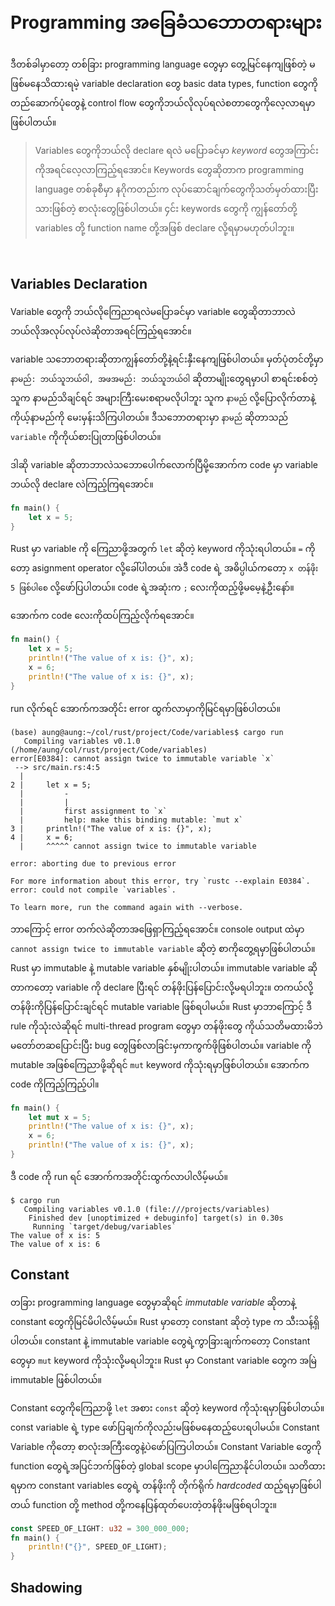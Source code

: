 # Programming အခြေခံသဘောတရားများ

ဒီတစ်ခါမှာတော့ တစ်ခြား programming language တွေမှာ တွေ့မြင်နေကျဖြစ်တဲ့ မဖြစ်မနေသိထားရမဲ့ variable declaration တွေ basic data types, function တွေကိုတည်ဆောက်ပုံတွေနဲ့ control flow တွေကိုဘယ်လိုလုပ်ရလဲစတာတွေကိုလေ့လာရမှာဖြစ်ပါတယ်။

> Variables တွေကိုဘယ်လို declare ရလဲ မပြောခင်မှာ _keyword_ တွေအကြာင်းကိုအရင်လေ့လာကြည့်ရအောင်။ Keywords တွေဆိုတာက programming language တစ်ခုစီမှာ နဂိုကတည်းက လုပ်ဆောင်ချက်တွေကိုသတ်မှတ်ထားပြီးသားဖြစ်တဲ့ စာလုံးတွေဖြစ်ပါတယ်။ ၄င်း keywords တွေကို ကျွန်တော်တို့ variables တို့ function name တို့အဖြစ် declare လို့ရမှာမဟုတ်ပါဘူး။

</br>

## Variables Declaration

Variable တွေကို ဘယ်လိုကြေညာရလဲမပြောခင်မှာ variable တွေဆိုတာဘာလဲ ဘယ်လိုအလုပ်လုပ်လဲဆိုတာအရင်ကြည့်ရအောင်။

variable သဘောတရားဆိုတာကျွန်တော်တို့နဲ့ရင်းနှီးနေကျဖြစ်ပါတယ်။ မှတ်ပုံတင်တို့မှာ `နာမည်: ဘယ်သူဘယ်ဝါ, အဖအမည်: ဘယ်သူဘယ်ဝါ` ဆိုတာမျိုးတွေရမှာပါ စာရင်းစစ်တဲ့သူက နာမည်သိချင်ရင် အများကြီးမေးစရာမလိုပါဘူး သူက `နာမည်` လို့ပြောလိုက်တာနဲ့ ကိုယ့်နာမည်ကို မေးမှန်းသိကြပါတယ်။ ဒီသဘောတရားမှာ `နာမည်` ဆိုတာသည် `variable` ကိုကိုယ်စားပြုတာဖြစ်ပါတယ်။

ဒါဆို variable ဆိုတာဘာလဲသဘောပေါက်လောက်ပြီမို့အောက်က code မှာ variable ဘယ်လို declare လဲကြည့်ကြရအောင်။

```Rust
fn main() {
    let x = 5;
}
```

Rust မှာ variable ကို ကြေညာဖို့အတွက် `let` ဆိုတဲ့ keyword ကိုသုံးရပါတယ်။ `=` ကိုတော့ asignment operator လို့ခေါ်ပါတယ်။ အဲဒီ code ရဲ့ အဓိပ္ပါယ်ကတော့ `x တန်ဖိုး 5 ဖြစ်ပါစေ` လို့ဖော်ပြပါတယ်။ code ရဲ့အဆုံးက `;` လေးကိုထည့်ဖို့မမေ့နဲ့ဦးနော်။

အောက်က code လေးကိုထပ်ကြည့်လိုက်ရအောင်။

```Rust
fn main() {
    let x = 5;
    println!("The value of x is: {}", x);
    x = 6;
    println!("The value of x is: {}", x);
}
```

run လိုက်ရင် အောက်ကအတိုင်း error ထွက်လာမှာကိုမြင်ရမှာဖြစ်ပါတယ်။

```console
(base) aung@aung:~/col/rust/project/Code/variables$ cargo run
   Compiling variables v0.1.0 (/home/aung/col/rust/project/Code/variables)
error[E0384]: cannot assign twice to immutable variable `x`
 --> src/main.rs:4:5
  |
2 |     let x = 5;
  |         -
  |         |
  |         first assignment to `x`
  |         help: make this binding mutable: `mut x`
3 |     println!("The value of x is: {}", x);
4 |     x = 6;
  |     ^^^^^ cannot assign twice to immutable variable

error: aborting due to previous error

For more information about this error, try `rustc --explain E0384`.
error: could not compile `variables`.

To learn more, run the command again with --verbose.
```

ဘာကြောင့် error တက်လဲဆိုတာအဖြေရှာကြည့်ရအောင်။ console output ထဲမှာ `cannot assign twice to immutable variable` ဆိုတဲ့ စာကိုတွေ့ရမှာဖြစ်ပါတယ်။ Rust မှာ immutable နဲ့ mutable variable နှစ်မျိုးပါတယ်။ immutable variable ဆိုတာကတော့ variable ကို declare ပြီးရင် တန်ဖိုးပြန်ပြောင်းလို့မရပါဘူး။ တကယ်လို့တန်ဖိုးကိုပြန်ပြောင်းချင်ရင် mutable variable ဖြစ်ရပါမယ်။ Rust မှာဘာကြောင့် ဒီ rule ကိုသုံးလဲဆိုရင် multi-thread program တွေမှာ တန်ဖိုးတွေ ကိုယ်သတိမထားမိဘဲ မတော်တဆပြောင်းပြီး bug တွေဖြစ်လာခြင်းမှကာကွက်ဖိုဖြစ်ပါတယ်။ variable ကို mutable အဖြစ်ကြေညာဖို့ဆိုရင် `mut` keyword ကိုသုံးရမှာဖြစ်ပါတယ်။ အောက်က code ကိုကြည့်ကြည့်ပါ။

```Rust
fn main() {
    let mut x = 5;
    println!("The value of x is: {}", x);
    x = 6;
    println!("The value of x is: {}", x);
}
```

ဒီ code ကို run ရင် အောက်ကအတိုင်းထွက်လာပါလိမ့်မယ်။ 

```console
$ cargo run
   Compiling variables v0.1.0 (file:///projects/variables)
    Finished dev [unoptimized + debuginfo] target(s) in 0.30s
     Running `target/debug/variables`
The value of x is: 5
The value of x is: 6
```

## Constant

တခြား programming language တွေမှာဆိုရင် _immutable variable_ ဆိုတာနဲ့ constant တွေကိုမြင်မိပါလိမ့်မယ်။ Rust မှာတော့ constant ဆိုတဲ့ type က သီးသန့်ရှိပါတယ်။ constant နဲ့ immutable variable တွေရဲ့ကွာခြားချက်ကတော့ Constant တွေမှာ `mut` keyword ကိုသုံးလို့မရပါဘူး။ Rust မှာ Constant variable တွေက အမြဲ immutable ဖြစ်ပါတယ်။

Constant တွေကိုကြေညာဖို့ `let` အစား `const` ဆိုတဲ့ keyword ကိုသုံးရမှာဖြစ်ပါတယ်။ const variable ရဲ့ type ဖော်ပြချက်ကိုလည်းမဖြစ်မနေထည့်ပေးရပါမယ်။ Constant Variable ကိုတော့ စာလုံးအကြီးတွေနဲ့ပဲဖော်ပြကြပါတယ်။ Constant Variable တွေကို function တွေရဲ့အပြင်ဘက်ဖြစ်တဲ့ global scope မှာပါကြေညာနိုင်ပါတယ်။ သတိထားရမှာက constant variables တွေရဲ့ တန်ဖိုးကို တိုက်ရိုက် _hardcoded_ ထည့်ရမှာဖြစ်ပါတယ် function တို့ method တို့ကနေပြန်ထုတ်ပေးတဲ့တန်ဖိုးမဖြစ်ရပါဘူး။

```Rust
const SPEED_OF_LIGHT: u32 = 300_000_000;
fn main() {
    println!("{}", SPEED_OF_LIGHT);
}
```

## Shadowing
